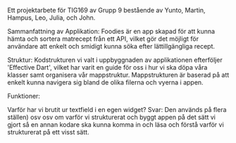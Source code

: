 Ett projektarbete för TIG169 av Grupp 9 bestående av Yunto, Martin, Hampus, Leo, Julia, och John. 


Sammanfattning av Applikation: Foodies är en app skapad för att kunna hämta och sortera matrecept från ett API, vilket gör det möjligt för användare att enkelt och smidigt kunna söka efter lättillgängliga recept.

Struktur: Kodstrukturen vi valt i uppbyggnaden av applikationen efterföljer 'Effective Dart', vilket har varit en guide för oss i hur vi ska döpa våra klasser samt organisera vår mappstruktur.
Mappstrukturen är baserad på att enkelt kunna navigera sig bland de olika filerna och vyerna i appen.


Funktioner:



Varför har vi brutit ur textfield i en egen widget? Svar: Den används på flera ställen) osv osv om varför vi strukturerat och byggt appen på det sätt vi gjort så en annan kodare ska kunna komma in och läsa och förstå varför vi strukturerat på ett visst sätt. 